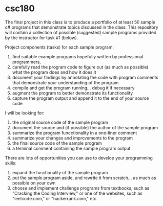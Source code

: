 # csc180

The final project in this class is to produce a portfolio of at least 50 sample c# programs that demonstrate topics discussed in the class.  This repository will contain a collection of possible (suggested) sample programs provided by the instructor for task #1 (below).

Project components (tasks) for each sample program:
1) find suitable example programs hopefully written by professional programmers,
2) carefully read the program code to figure out (as much as possible) what the program does and how it does it
3) document your findings by annotating the code with program comments that demonstrate your understanding of the program
4) compile and get the program running... debug it if necessary
5) augment the program to better demonstrate its functionality
6) capture the program output and append it to the end of your source code

I will be looking for:
1) the original source code of the sample program
2) document the source and (if possible) the author of the sample program
3) summarize the program funcctionality in a one-liner comment
4) summarize your changes and improvements to the program
5) the final source code of the sample program
6) a terminal comment containing the sample program output

There are lots of opportunities you can use to develop your programming skills:
1. expand the functionality of the sample program
2. put the sample program aside, and rewrite it from scratch... as much as possible on your own
3. choose and implement challenge programs from textbooks, such as "Cracking the Coding Interview," or one of the websites, such as "leetcode.com," or "hackerrank.com," etc.
